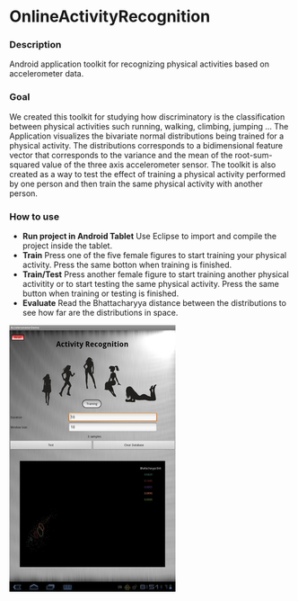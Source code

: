 OnlineActivityRecognition
=========================

### Description
Android application toolkit for recognizing physical activities based on accelerometer data.

### Goal

We created this toolkit for studying how discriminatory is the classification between physical activities such running, walking, climbing, jumping ...
The Application visualizes the bivariate normal distributions being trained for a physical activity. The distributions corresponds to a bidimensional feature vector that corresponds to the variance and the mean of the root-sum-squared value of the three axis accelerometer sensor. The toolkit is also created
as a way to test the effect of training a physical activity performed by one person and then train the same physical activity with another person. 

### How to use

* **Run project in Android Tablet** Use Eclipse to import and compile the project inside the tablet.
* **Train** Press one of the five female figures to start training your physical activity. Press the same botton when training is finished.
* **Train/Test** Press another female figure to start training another physical activitity or to start testing the same physical activity. Press the same button when training or testing is finished.
* **Evaluate** Read the Bhattacharyya distance between the distributions to see how far are the distributions in space. 


![Alt text](vis3_40.jpg "Online AR App")
